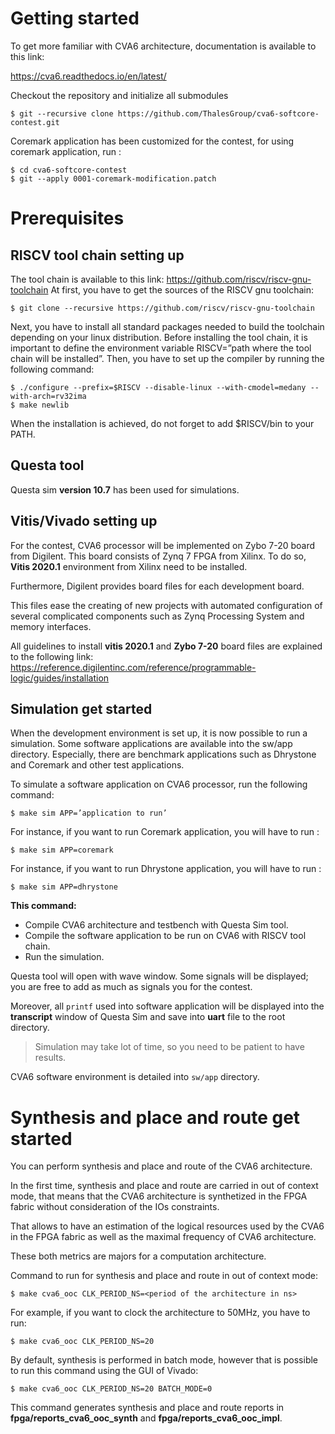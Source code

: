 # Getting started

To get more familiar with CVA6 architecture, documentation is available to this link:

https://cva6.readthedocs.io/en/latest/

Checkout the repository and initialize all submodules
```
$ git --recursive clone https://github.com/ThalesGroup/cva6-softcore-contest.git
```

 Coremark application has been customized for the contest, for using coremark application, run :

 
```
$ cd cva6-softcore-contest
$ git --apply 0001-coremark-modification.patch
```

# Prerequisites


## RISCV tool chain setting up
The tool chain is available to this link: https://github.com/riscv/riscv-gnu-toolchain
At first, you have to get the sources of the RISCV gnu toolchain:
```
$ git clone --recursive https://github.com/riscv/riscv-gnu-toolchain
```
Next, you have to install all standard packages needed to build the toolchain depending on your linux distribution.
Before installing the tool chain, it is important to define the environment variable RISCV=”path where the tool chain will be installed”.
Then, you have to set up the compiler by running the following command:
```
$ ./configure --prefix=$RISCV --disable-linux --with-cmodel=medany --with-arch=rv32ima
$ make newlib 
```
When the installation is achieved, do not forget to add $RISCV/bin to your PATH.

## Questa tool
Questa sim **version 10.7** has been used for simulations.

## Vitis/Vivado setting up
For the contest, CVA6 processor will be implemented on Zybo 7-20 board from Digilent. This board consists of Zynq 7 FPGA from Xilinx. 
To do so, **Vitis 2020.1** environment from Xilinx need to be installed.

Furthermore, Digilent provides board files for each development board.

This files ease the creating of new projects with automated configuration of several complicated components such as Zynq Processing System and memory interfaces.

All guidelines to install **vitis 2020.1** and **Zybo 7-20** board files are explained to the following link:
https://reference.digilentinc.com/reference/programmable-logic/guides/installation

## Simulation get started
When the development environment is set up, it is now possible to run a simulation.
Some software applications are available into the sw/app directory. Especially, there are benchmark applications such as Dhrystone and Coremark and other test applications.

To simulate a software application on CVA6 processor, run the following command:
```
$ make sim APP=’application to run’
```
For instance, if you want to run Coremark application, you will have to run :
```
$ make sim APP=coremark
```
For instance, if you want to run Dhrystone application, you will have to run :
```
$ make sim APP=dhrystone

```
**This command:**
- Compile CVA6 architecture and testbench with Questa Sim tool.
- Compile the software application to be run on CVA6 with RISCV tool chain.
- Run the simulation.

Questa tool will open with wave window. Some signals will be displayed; you are free to add as much as signals you for the contest.

Moreover, all `printf` used into software application will be displayed into the **transcript** window of Questa Sim and save into **uart** file to the root directory.

> Simulation may take lot of time, so you need to be patient to have results.

CVA6 software environment is detailed into `sw/app` directory.

# Synthesis and place and route get started
You can perform synthesis and place and route of the CVA6 architecture.

In the first time, synthesis and place and route are carried in out of context mode, that means that the CVA6 architecture is synthetized in the FPGA fabric without consideration of the IOs constraints.

That allows to have an estimation of the logical resources used by the CVA6 in the FPGA fabric as well as the maximal frequency of CVA6 architecture.

These both metrics are majors for a computation architecture.

Command to run for synthesis and place and route in out of context mode:
```
$ make cva6_ooc CLK_PERIOD_NS=<period of the architecture in ns>
```
For example, if you want to clock the architecture to 50MHz, you have to run:
```
$ make cva6_ooc CLK_PERIOD_NS=20
```
By default, synthesis is performed in batch mode, however that is possible to run this command using the GUI of Vivado:
```
$ make cva6_ooc CLK_PERIOD_NS=20 BATCH_MODE=0
```
This command generates synthesis and place and route reports in **fpga/reports_cva6_ooc_synth** and **fpga/reports_cva6_ooc_impl**.


